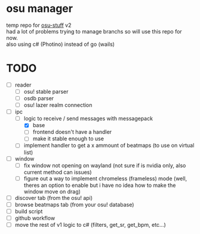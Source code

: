 # osu manager
temp repo for [osu-stuff](https://github.com/mezleca/osu-stuff) v2<br>
had a lot of problems trying to manage branchs so will use this repo for now.<br>
also using c# (Photino) instead of go (wails)

# TODO
- [ ] reader
    - [ ] osu! stable parser
    - [ ] osdb parser
    - [ ] osu! lazer realm connection
- [ ] ipc
    - [ ] logic to receive / send messages with messagepack
        - [x] base
        - [ ] frontend doesn't have a handler
        - [ ] make it stable enough to use
    - [ ] implement handler to get a x ammount of beatmaps (to use on virtual list)
- [ ] window
    - [ ] fix window not opening on wayland (not sure if is nvidia only, also current method can issues)
    - [ ] figure out a way to implement chromeless (frameless) mode (well, theres an option to enable but i have no idea how to make the window move on drag)
- [ ] discover tab (from the osu! api)
- [ ] browse beatmaps tab (from your osu! database)
- [ ] build script
- [ ] github workflow
- [ ] move the rest of v1 logic to c# (filters, get_sr, get_bpm, etc...)